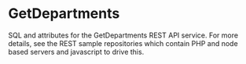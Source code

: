 # GetDepartments
SQL and attributes for the GetDepartments REST API service. For more details, see the REST sample repositories which contain PHP and node based servers and javascript to drive this.
